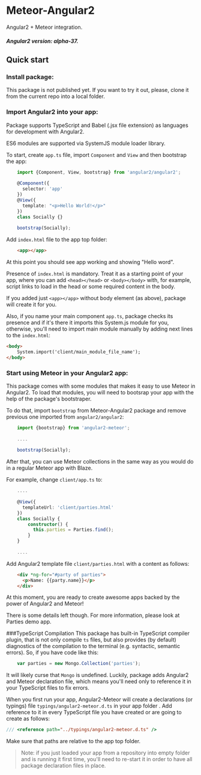 # Meteor-Angular2
Angular2 + Meteor integration.

##### Angular2 version: alpha-37.

## Quick start

### Install package:
This package is not published yet. If you want to try it out, please, 
clone it from the current repo into a local folder.

### Import Angular2 into your app:
Package supports TypeScript and Babel (.jsx file extension) as languages for development with Angular2.

ES6 modules are supported via SystemJS module loader library.

To start, create `app.ts` file, import `Component` and `View` and then bootstrap the app:
````ts
    import {Component, View, bootstrap} from 'angular2/angular2';
    
    @Component({
      selector: 'app'
    })
    @View({
      template: "<p>Hello World!</p>"
    })
    class Socially {}
    
    bootstrap(Socially);
````

Add `index.html` file to the app top folder:
````html
    <app></app>
````
At this point you should see app working and showing "Hello word".

Presence of `index.html` is mandatory. Treat it as a starting point of your app,
where you can add `<head></head>` or `<body></body>` with, for example,
script links to load in the head or some required content in the body.

If you added just `<app></app>` without body element (as above), package will create it for you.

Also, if you name your main component `app.ts`, package checks its presence and if it's there it imports this System.js module for you,
otherwise, you'll need to import main module manually by adding next lines to the `index.html`:
````html
<body>
    System.import('client/main_module_file_name');
</body>
````

### Start using Meteor in your Angular2 app:
This package comes with some modules that makes it easy to use Meteor in Angular2.
To load that modules, you will need to bootsrap your app with the help of the package's bootstraper.

To do that, import `bootstrap` from Meteor-Angular2 package and remove previous one imported from `angular2/angular2`:

````ts
    import {bootstrap} from 'angular2-meteor';
    
    ....
    
    bootstrap(Socially);
````

After that, you can use Meteor collections in the same way as you would do in a regular Meteor app with Blaze.

For example, change `client/app.ts` to:
````ts
    ....
    
    @View({
      templateUrl: 'client/parties.html'
    })
    class Socially {
        constructor() {
          this.parties = Parties.find();
        }
    }
    
    ....
````

Add Angular2 template file `client/parties.html` with a content as follows:
````html
    <div *ng-for="#party of parties">
      <p>Name: {{party.name}}</p>
    </div>
````

At this moment, you are ready to create awesome apps backed by the power of Angular2 and Meteor!

There is some details left though.
For more information, please look at Parties demo app.

###TypeScript Compilation
This package has built-in TypeScript compiler plugin, that is not only compile `ts` files, but also provides (by default) diagnostics of the compilation to the terminal (e.g. syntactic, semantic errors). So, if you have code like this:
````ts
    var parties = new Mongo.Collection('parties');
````
It will likely curse that `Mongo` is undefined. Luckily, package adds Angular2 and Meteor declaration file, which means you'll need only to reference it in your TypeScript files to fix errors. 

When you first run your app, Angular2-Meteor will create a declarations (or typings) file `typings/angular2-meteor.d.ts` in your app folder . Add reference to it in every TypeScript file you have created or are going to create as follows:
````ts
/// <reference path="../typings/angular2-meteor.d.ts" />
````
Make sure that paths are relative to the app top folder.

> Note: if you just loaded your app from a repository into empty folder and is running it first time, you'll need to re-start it in order to have all package declaration files in place.
